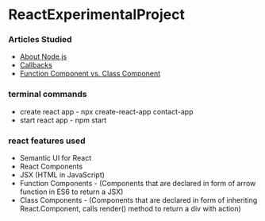 # ReactExperimentalProject

### Articles Studied
- [About Node.js](https://nodejs.org/en/about/)
- [Callbacks](https://nodejs.org/en/knowledge/getting-started/control-flow/what-are-callbacks/)
- [Function Component vs. Class Component](https://www.twilio.com/blog/react-choose-functional-components)

### terminal commands
- create react app  - npx create-react-app contact-app
- start react app   - npm start

### react features used
- Semantic UI for React
- React Components
- JSX (HTML in JavaScript)
- Function Components - (Components that are declared in form of arrow function in ES6 to return a JSX)
- Class Components -  (Components that are declared in form of inheriting React.Component, calls render() method to return a div with action)
